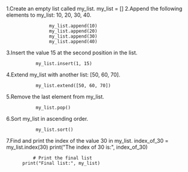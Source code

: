 1.Create an empty list called my_list.
           my_list = []
2.Append the following elements to my_list: 10, 20, 30, 40.
          
                    my_list.append(10)
                    my_list.append(20)
                    my_list.append(30)
                    my_list.append(40)
3.Insert the value 15 at the second position in the list.

               my_list.insert(1, 15)
               
4.Extend my_list with another list: [50, 60, 70].

               my_list.extend([50, 60, 70])
               
5.Remove the last element from my_list.

               my_list.pop()
               
6.Sort my_list in ascending order.

               my_list.sort()
7.Find and print the index of the value 30 in my_list.
           index_of_30 = my_list.index(30)
           print("The index of 30 is:", index_of_30)

              # Print the final list
          print("Final list:", my_list)
